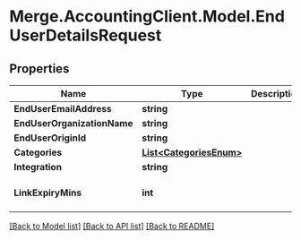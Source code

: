 # Merge.AccountingClient.Model.EndUserDetailsRequest

## Properties

Name | Type | Description | Notes
------------ | ------------- | ------------- | -------------
**EndUserEmailAddress** | **string** |  | 
**EndUserOrganizationName** | **string** |  | 
**EndUserOriginId** | **string** |  | 
**Categories** | [**List&lt;CategoriesEnum&gt;**](CategoriesEnum.md) |  | [optional] 
**Integration** | **string** |  | [optional] 
**LinkExpiryMins** | **int** |  | [optional] [default to 30]

[[Back to Model list]](../README.md#documentation-for-models) [[Back to API list]](../README.md#documentation-for-api-endpoints) [[Back to README]](../README.md)

